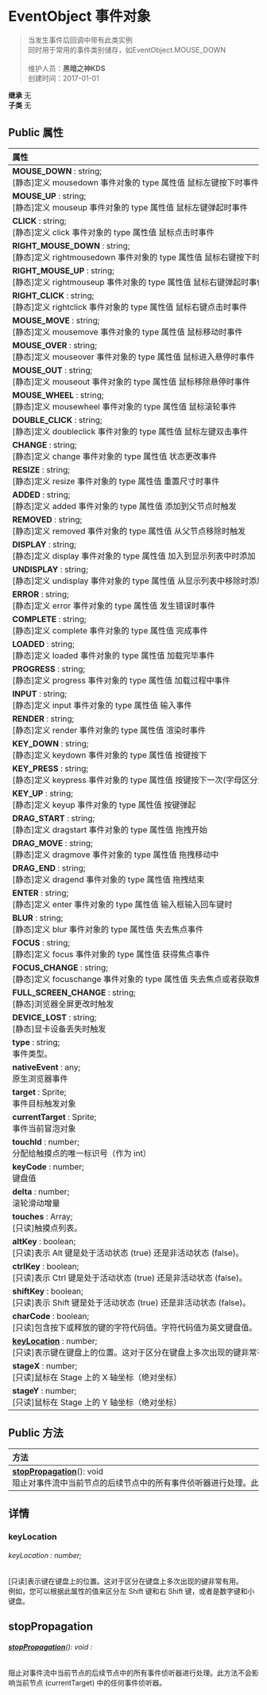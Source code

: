 # EventObject 事件对象
>当发生事件后回调中带有此类实例<br>同时用于常用的事件类别储存，如EventObject.MOUSE_DOWN<br><br>
>维护人员：**黑暗之神KDS**  
>创建时间：2017-01-01

**继承**  无<br>
**子类**  无<br>
## **Public 属性**
|<div style="width:1000px;text-align:left">属性</div>   |
| ---  |
| **MOUSE_DOWN** : string;<br>[静态]定义 mousedown 事件对象的 type 属性值 鼠标左键按下时事件  |
| **MOUSE_UP** : string;<br>[静态]定义 mouseup 事件对象的 type 属性值 鼠标左键弹起时事件  |
| **CLICK** : string;<br>[静态]定义 click 事件对象的 type 属性值 鼠标点击时事件  |
| **RIGHT_MOUSE_DOWN** : string;<br>[静态]定义 rightmousedown 事件对象的 type 属性值 鼠标右键按下时事件  |
| **RIGHT_MOUSE_UP** : string;<br>[静态]定义 rightmouseup 事件对象的 type 属性值 鼠标右键弹起时事件  |
| **RIGHT_CLICK** : string;<br>[静态]定义 rightclick 事件对象的 type 属性值 鼠标右键点击时事件  |
| **MOUSE_MOVE** : string;<br>[静态]定义 mousemove 事件对象的 type 属性值 鼠标移动时事件  |
| **MOUSE_OVER** : string;<br>[静态]定义 mouseover 事件对象的 type 属性值 鼠标进入悬停时事件  |
| **MOUSE_OUT** : string;<br>[静态]定义 mouseout 事件对象的 type 属性值 鼠标移除悬停时事件  |
| **MOUSE_WHEEL** : string;<br>[静态]定义 mousewheel 事件对象的 type 属性值 鼠标滚轮事件  |
| **DOUBLE_CLICK** : string;<br>[静态]定义 doubleclick 事件对象的 type 属性值 鼠标左键双击事件  |
| **CHANGE** : string;<br>[静态]定义 change 事件对象的 type 属性值 状态更改事件  |
| **RESIZE** : string;<br>[静态]定义 resize 事件对象的 type 属性值 重置尺寸时事件  |
| **ADDED** : string;<br>[静态]定义 added 事件对象的 type 属性值 添加到父节点时触发  |
| **REMOVED** : string;<br>[静态]定义 removed 事件对象的 type 属性值 从父节点移除时触发  |
| **DISPLAY** : string;<br>[静态]定义 display 事件对象的 type 属性值 加入到显示列表中时添加  |
| **UNDISPLAY** : string;<br>[静态]定义 undisplay 事件对象的 type 属性值 从显示列表中移除时添加  |
| **ERROR** : string;<br>[静态]定义 error 事件对象的 type 属性值 发生错误时事件  |
| **COMPLETE** : string;<br>[静态]定义 complete 事件对象的 type 属性值 完成事件  |
| **LOADED** : string;<br>[静态]定义 loaded 事件对象的 type 属性值 加载完毕事件  |
| **PROGRESS** : string;<br>[静态]定义 progress 事件对象的 type 属性值 加载过程中事件  |
| **INPUT** : string;<br>[静态]定义 input 事件对象的 type 属性值 输入事件  |
| **RENDER** : string;<br>[静态]定义 render 事件对象的 type 属性值 渲染时事件  |
| **KEY_DOWN** : string;<br>[静态]定义 keydown 事件对象的 type 属性值 按键按下  |
| **KEY_PRESS** : string;<br>[静态]定义 keypress 事件对象的 type 属性值 按键按下一次(字母区分大小写)  |
| **KEY_UP** : string;<br>[静态]定义 keyup 事件对象的 type 属性值 按键弹起  |
| **DRAG_START** : string;<br>[静态]定义 dragstart 事件对象的 type 属性值 拖拽开始  |
| **DRAG_MOVE** : string;<br>[静态]定义 dragmove 事件对象的 type 属性值 拖拽移动中  |
| **DRAG_END** : string;<br>[静态]定义 dragend 事件对象的 type 属性值 拖拽结束  |
| **ENTER** : string;<br>[静态]定义 enter 事件对象的 type 属性值 输入框输入回车键时  |
| **BLUR** : string;<br>[静态]定义 blur 事件对象的 type 属性值 失去焦点事件  |
| **FOCUS** : string;<br>[静态]定义 focus 事件对象的 type 属性值 获得焦点事件  |
| **FOCUS_CHANGE** : string;<br>[静态]定义 focuschange 事件对象的 type 属性值 失去焦点或者获取焦点时事件  |
| **FULL_SCREEN_CHANGE** : string;<br>[静态]浏览器全屏更改时触发  |
| **DEVICE_LOST** : string;<br>[静态]显卡设备丢失时触发  |
| **type** : string;<br>事件类型。  |
| **nativeEvent** : any;<br>原生浏览器事件  |
| **target** : Sprite;<br>事件目标触发对象  |
| **currentTarget** : Sprite;<br>事件当前冒泡对象  |
| **touchId** : number;<br>分配给触摸点的唯一标识号（作为 int）  |
| **keyCode** : number;<br>键盘值  |
| **delta** : number;<br>滚轮滑动增量  |
| **touches** : Array<any>;<br>[只读]触摸点列表。  |
| **altKey** : boolean;<br>[只读]表示 Alt 键是处于活动状态 (true) 还是非活动状态 (false)。  |
| **ctrlKey** : boolean;<br>[只读]表示 Ctrl 键是处于活动状态 (true) 还是非活动状态 (false)。  |
| **shiftKey** : boolean;<br>[只读]表示 Shift 键是处于活动状态 (true) 还是非活动状态 (false)。  |
| **charCode** : boolean;<br>[只读]包含按下或释放的键的字符代码值。字符代码值为英文键盘值。  |
| **[keyLocation](#keylocation)** : number;<br>[只读]表示键在键盘上的位置。这对于区分在键盘上多次出现的键非常有用。  |
| **stageX** : number;<br>[只读]鼠标在 Stage 上的 X 轴坐标（绝对坐标）  |
| **stageY** : number;<br>[只读]鼠标在 Stage 上的 Y 轴坐标（绝对坐标）  |

## Public 方法
|<div style="width:1000px;text-align:left" >方法</div>   |
| ---  |
| **[stopPropagation](#stoppropagation)**(): void<br>阻止对事件流中当前节点的后续节点中的所有事件侦听器进行处理。此方法不会影响当前节点 (currentTarget) 中的任何事件侦听器。

## 详情

### keyLocation
###### keyLocation : number;
[只读]表示键在键盘上的位置。这对于区分在键盘上多次出现的键非常有用。<br>
例如，您可以根据此属性的值来区分左 Shift 键和右 Shift 键，或者是数字键和小键盘。


## stopPropagation
###### **[stopPropagation](#stoppropagation)**(): void :
阻止对事件流中当前节点的后续节点中的所有事件侦听器进行处理。此方法不会影响当前节点 (currentTarget) 中的任何事件侦听器。





